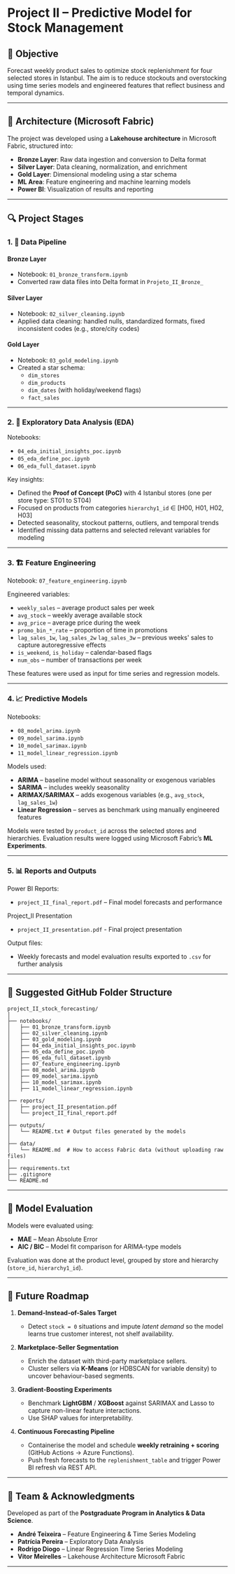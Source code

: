 # Project II – Predictive Model for Stock Management

## 🎯 Objective

Forecast weekly product sales to optimize stock replenishment for four selected stores in Istanbul. The aim is to reduce stockouts and overstocking using time series models and engineered features that reflect business and temporal dynamics.

---

## 🧱 Architecture (Microsoft Fabric)

The project was developed using a **Lakehouse architecture** in Microsoft Fabric, structured into:

- **Bronze Layer**: Raw data ingestion and conversion to Delta format
- **Silver Layer**: Data cleaning, normalization, and enrichment
- **Gold Layer**: Dimensional modeling using a star schema
- **ML Area**: Feature engineering and machine learning models
- **Power BI**: Visualization of results and reporting

---

## 🔍 Project Stages

### 1. 🔄 Data Pipeline

#### Bronze Layer
- Notebook: `01_bronze_transform.ipynb`
- Converted raw data files into Delta format in `Projeto_II_Bronze_`

#### Silver Layer
- Notebook: `02_silver_cleaning.ipynb`
- Applied data cleaning: handled nulls, standardized formats, fixed inconsistent codes (e.g., store/city codes)

#### Gold Layer
- Notebook: `03_gold_modeling.ipynb`
- Created a star schema:
  - `dim_stores`
  - `dim_products`
  - `dim_dates` (with holiday/weekend flags)
  - `fact_sales`

---

### 2. 🧪 Exploratory Data Analysis (EDA)

Notebooks:
- `04_eda_initial_insights_poc.ipynb`
- `05_eda_define_poc.ipynb`
- `06_eda_full_dataset.ipynb`


Key insights:
- Defined the **Proof of Concept (PoC)** with 4 Istanbul stores (one per store type: ST01 to ST04)
- Focused on products from categories `hierarchy1_id` ∈ [H00, H01, H02, H03]
- Detected seasonality, stockout patterns, outliers, and temporal trends
- Identified missing data patterns and selected relevant variables for modeling

---

### 3. 🏗 Feature Engineering

Notebook: `07_feature_engineering.ipynb`

Engineered variables:
- `weekly_sales` – average product sales per week
- `avg_stock` – weekly average available stock
- `avg_price` – average price during the week
- `promo_bin_*_rate` – proportion of time in promotions
- `lag_sales_1w`, `lag_sales_2w` `lag_sales_3w` – previous weeks' sales to capture autoregressive effects
- `is_weekend`, `is_holiday` – calendar-based flags
- `num_obs` – number of transactions per week

These features were used as input for time series and regression models.

---

### 4. 📈 Predictive Models

Notebooks:
- `08_model_arima.ipynb`
- `09_model_sarima.ipynb`
- `10_model_sarimax.ipynb`
- `11_model_linear_regression.ipynb`

Models used:
- **ARIMA** – baseline model without seasonality or exogenous variables
- **SARIMA** – includes weekly seasonality
- **ARIMAX/SARIMAX** – adds exogenous variables (e.g., `avg_stock`, `lag_sales_1w`)
- **Linear Regression** – serves as benchmark using manually engineered features

Models were tested by `product_id` across the selected stores and hierarchies. Evaluation results were logged using Microsoft Fabric’s **ML Experiments**.

---

### 5. 📊 Reports and Outputs

Power BI Reports:
- `project_II_final_report.pdf` – Final model forecasts and performance

Project_II Presentation
- `project_II_presentation.pdf` - Final project presentation

Output files:
- Weekly forecasts and model evaluation results exported to `.csv` for further analysis

---

## 📂 Suggested GitHub Folder Structure

```
project_II_stock_forecasting/
│
├── notebooks/
│   ├── 01_bronze_transform.ipynb
│   ├── 02_silver_cleaning.ipynb
│   ├── 03_gold_modeling.ipynb
│   ├── 04_eda_initial_insights_poc.ipynb
│   ├── 05_eda_define_poc.ipynb
│   ├── 06_eda_full_dataset.ipynb
│   ├── 07_feature_engineering.ipynb
│   ├── 08_model_arima.ipynb
│   ├── 09_model_sarima.ipynb
│   ├── 10_model_sarimax.ipynb
│   ├── 11_model_linear_regression.ipynb
│
├── reports/
│   ├── project_II_presentation.pdf
│   └── project_II_final_report.pdf
│
├── outputs/
│   └── README.txt # Output files generated by the models
│
├── data/
│   └── README.md  # How to access Fabric data (without uploading raw files)
│
├── requirements.txt
├── .gitignore
└── README.md
```

---

## 📐 Model Evaluation

Models were evaluated using:

- **MAE** – Mean Absolute Error  
- **AIC / BIC** – Model fit comparison for ARIMA-type models  

Evaluation was done at the product level, grouped by store and hierarchy (`store_id`, `hierarchy1_id`).

---

## 🚀 Future Roadmap

1. **Demand-Instead-of-Sales Target**  
   - Detect `stock = 0` situations and impute *latent demand* so the model learns true customer interest, not shelf availability.

2. **Marketplace-Seller Segmentation**  
   - Enrich the dataset with third-party marketplace sellers.  
   - Cluster sellers via **K-Means** (or HDBSCAN for variable density) to uncover behaviour-based segments.

3. **Gradient-Boosting Experiments**  
   - Benchmark **LightGBM** / **XGBoost** against SARIMAX and Lasso to capture non-linear feature interactions.  
   - Use SHAP values for interpretability.

4. **Continuous Forecasting Pipeline**  
   - Containerise the model and schedule **weekly retraining + scoring** (GitHub Actions → Azure Functions).  
   - Push fresh forecasts to the `replenishment_table` and trigger Power BI refresh via REST API.

---

## 👥 Team & Acknowledgments

Developed as part of the **Postgraduate Program in Analytics & Data Science**.

- **André Teixeira** – Feature Engineering & Time Series Modeling  
- **Patrícia Pereira** – Exploratory Data Analysis
- **Rodrigo Diogo** – Linear Regression Time Series Modeling
- **Vitor Meirelles** – Lakehouse Architecture Microsoft Fabric       

---

